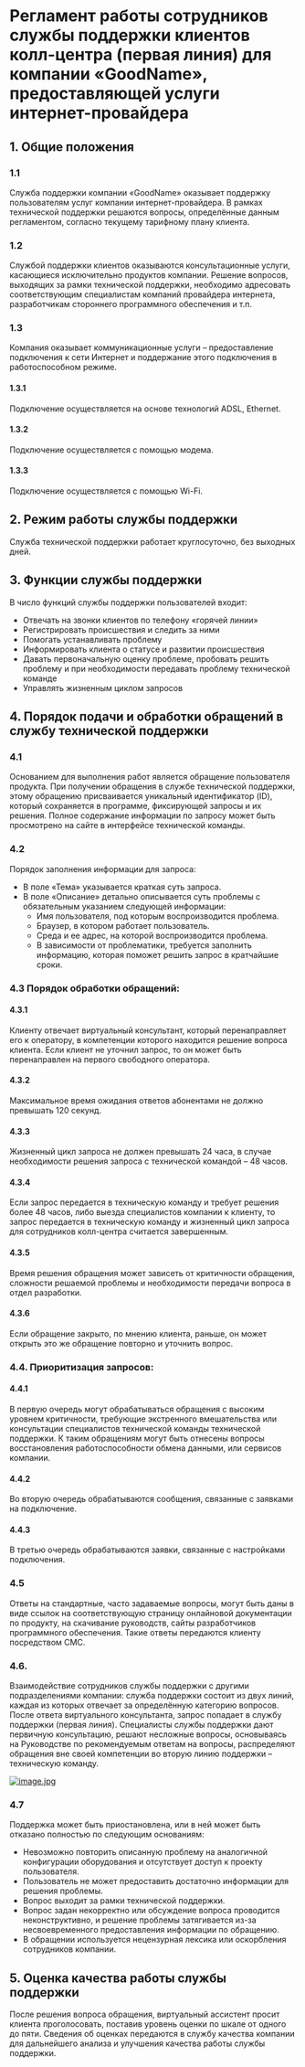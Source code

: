 # Регламент работы сотрудников службы поддержки клиентов колл-центра (первая линия) для компании «GoodName», предоставляющей услуги интернет-провайдера

## 1. Общие положения
### 1.1 
Служба поддержки компании «GoodName» оказывает поддержку пользователям услуг компании интернет-провайдера. В рамках технической поддержки решаются вопросы, определённые данным регламентом, согласно текущему тарифному плану клиента.

### 1.2 
Службой поддержки клиентов оказываются консультационные услуги, касающиеся исключительно продуктов компании. Решение вопросов, выходящих за рамки технической поддержки, необходимо адресовать соответствующим специалистам компаний провайдера интернета, разработчикам стороннего программного обеспечения и т.п.

### 1.3 
Компания оказывает коммуникационные услуги – предоставление подключения к сети Интернет и поддержание этого подключения в работоспособном режиме.
#### 1.3.1 
Подключение осуществляется на основе технологий ADSL, Ethernet.
#### 1.3.2 
Подключение осуществляется с помощью модема.
#### 1.3.3 
Подключение осуществляется с помощью Wi-Fi.

## 2. Режим работы службы поддержки
Служба технической поддержки работает круглосуточно, без выходных дней.

## 3. Функции службы поддержки
В число функций службы поддержки пользователей входит:
- Отвечать на звонки клиентов по телефону «горячей линии»
- Регистрировать происшествия и следить за ними
- Помогать устанавливать проблему
- Информировать клиента о статусе и развитии происшествия
- Давать первоначальную оценку проблеме, пробовать решить проблему и при необходимости передавать проблему технической команде
- Управлять жизненным циклом запросов

## 4. Порядок подачи и обработки обращений в службу технической поддержки
### 4.1 
Основанием для выполнения работ является обращение пользователя продукта. При получении обращения в службе технической поддержки, этому обращению присваивается уникальный идентификатор (ID), который сохраняется в программе, фиксирующей запросы и их решения. Полное содержание информации по запросу может быть просмотрено на сайте в интерфейсе технической команды.
### 4.2 
Порядок заполнения информации для запроса:
- В поле «Тема» указывается краткая суть запроса.
- В поле «Описание» детально описывается суть проблемы с обязательным указанием следующей информации:
  - Имя пользователя, под которым воспроизводится проблема.
  - Браузер, в котором работает пользователь.
  - Среда и ее адрес, на которой воспроизводится проблема.
  - В зависимости от проблематики, требуется заполнить информацию, которая поможет решить запрос в кратчайшие сроки.
### 4.3 Порядок обработки обращений:
#### 4.3.1 
Клиенту отвечает виртуальный консультант, который перенаправляет его к оператору, в компетенции которого находится решение вопроса клиента. Если клиент не уточнил запрос, то он может быть перенаправлен на первого свободного оператора.
#### 4.3.2 
Максимальное время ожидания ответов абонентами не должно превышать 120 секунд. 
#### 4.3.3 
Жизненный цикл запроса не должен превышать 24 часа, в случае необходимости решения запроса с технической командой – 48 часов.
#### 4.3.4 
Если запрос передается в техническую команду и требует решения более 48 часов, либо выезда специалистов компании к клиенту, то запрос передается в техническую команду и жизненный цикл запроса для сотрудников колл-центра считается завершенным.
#### 4.3.5 
Время решения обращения может зависеть от критичности обращения, сложности решаемой проблемы и необходимости передачи вопроса в отдел разработки.
#### 4.3.6 
Если обращение закрыто, по мнению клиента, раньше, он может открыть это же обращение повторно и уточнить вопрос.

### 4.4. Приоритизация запросов:
#### 4.4.1 
В первую очередь могут обрабатываться обращения с высоким уровнем критичности, требующие экстренного вмешательства или консультации специалистов технической команды технической поддержки. К таким обращениям могут быть отнесены вопросы восстановления работоспособности обмена данными, или сервисов компании.
#### 4.4.2 
Во вторую очередь обрабатываются сообщения, связанные с заявками на подключение.
#### 4.4.3 
В третью очередь обрабатываются заявки, связанные с настройками подключения.

### 4.5 
Ответы на стандартные, часто задаваемые вопросы, могут быть даны в виде ссылок на соответствующую страницу онлайновой документации по продукту, на скачивание руководств, сайты разработчиков программного обеспечения. Такие ответы передаются клиенту посредством СМС.

### 4.6. 
Взаимодействие сотрудников службы поддержки с другими подразделениями компании: служба поддержки состоит из двух линий, каждая из которых отвечает за определённую категорию вопросов. После ответа виртуального консультанта, запрос попадает в службу поддержки (первая линия). Специалисты службы поддержки дают первичную консультацию, решают несложные вопросы, основываясь на Руководстве по рекомендуемым ответам на вопросы, распределяют обращения вне своей компетенции во вторую линию поддержки – техническую команду.

[![image.jpg](https://i.postimg.cc/3WMhsBBv/image.jpg)](https://postimg.cc/y3T29021)
### 4.7 
Поддержка может быть приостановлена, или в ней может быть отказано полностью по следующим основаниям:
- Невозможно повторить описанную проблему на аналогичной конфигурации оборудования и отсутствует доступ к проекту пользователя.
- Пользователь не может предоставить достаточно информации для решения проблемы.
- Вопрос выходит за рамки технической поддержки.
- Вопрос задан некорректно или обсуждение вопроса проводится неконструктивно, и решение проблемы затягивается из-за несвоевременного предоставления информации по обращению.
- В обращении используется нецензурная лексика или оскорбления сотрудников компании.

## 5. Оценка качества работы службы поддержки
После решения вопроса обращения, виртуальный ассистент просит клиента проголосовать, поставив уровень оценки по шкале от одного до пяти. Сведения об оценках передаются в службу качества компании для дальнейшего анализа и улучшения качества работы службы поддержки.

